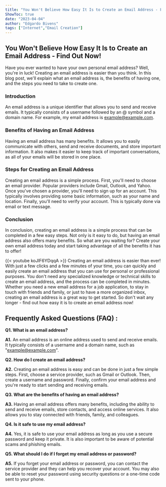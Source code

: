 ```yaml
---
title: "You Won't Believe How Easy It Is to Create an Email Address - Find Out Now!"
ShowToc: true 
date: "2023-04-04"
author: "Edgardo Bivens" 
tags: ["Internet","Email Creation"]
---
```

## You Won't Believe How Easy It Is to Create an Email Address - Find Out Now!
Have you ever wanted to have your own personal email address? Well, you're in luck! Creating an email address is easier than you think. In this blog post, we'll explain what an email address is, the benefits of having one, and the steps you need to take to create one. 

### Introduction
An email address is a unique identifier that allows you to send and receive emails. It typically consists of a username followed by an @ symbol and a domain name. For example, my email address is example@example.com. 

### Benefits of Having an Email Address
Having an email address has many benefits. It allows you to easily communicate with others, send and receive documents, and store important information. It also makes it easier to keep track of important conversations, as all of your emails will be stored in one place. 

### Steps for Creating an Email Address
Creating an email address is a simple process. First, you'll need to choose an email provider. Popular providers include Gmail, Outlook, and Yahoo. Once you've chosen a provider, you'll need to sign up for an account. This typically involves providing some basic information, such as your name and location. Finally, you'll need to verify your account. This is typically done via email or text message. 

### Conclusion
In conclusion, creating an email address is a simple process that can be completed in a few easy steps. Not only is it easy to do, but having an email address also offers many benefits. So what are you waiting for? Create your own email address today and start taking advantage of all the benefits it has to offer!

{{< youtube koJlF6YDqqA >}} 
Creating an email address is easier than ever! With just a few clicks and a few minutes of your time, you can quickly and easily create an email address that you can use for personal or professional purposes. You don't need any specialized knowledge or technical skills to create an email address, and the process can be completed in minutes. Whether you need a new email address for a job application, to stay in touch with friends and family, or just to have a more organized inbox, creating an email address is a great way to get started. So don't wait any longer - find out how easy it is to create an email address now!

## Frequently Asked Questions (FAQ) :
**Q1. What is an email address?**

**A1.** An email address is an online address used to send and receive emails. It typically consists of a username and a domain name, such as "example@example.com".

**Q2. How do I create an email address?**

**A2.** Creating an email address is easy and can be done in just a few simple steps. First, choose a service provider, such as Gmail or Outlook. Then, create a username and password. Finally, confirm your email address and you're ready to start sending and receiving emails.

**Q3. What are the benefits of having an email address?**

**A3.** Having an email address offers many benefits, including the ability to send and receive emails, store contacts, and access online services. It also allows you to stay connected with friends, family, and colleagues.

**Q4. Is it safe to use my email address?**

**A4.** Yes, it is safe to use your email address as long as you use a secure password and keep it private. It is also important to be aware of potential scams and phishing emails.

**Q5. What should I do if I forget my email address or password?**

**A5.** If you forget your email address or password, you can contact the service provider and they can help you recover your account. You may also be able to reset your password using security questions or a one-time code sent to your phone.





